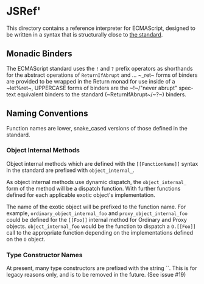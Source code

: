 # JSRef'
  This directory contains a reference interpreter for ECMAScript, designed to be
  written in a syntax that is structurally close to [the
  standard](https://tc39.github.io/ecma262/).

## Monadic Binders
  The ECMAScript standard uses the `!` and `?` prefix operators as shorthands
for the abstract operations of `ReturnIfAbrupt` and ...
  ~_ret~ forms of binders are provided to be wrapped in the Return monad for
  use inside of a ~let%ret~,
  UPPERCASE forms of binders are the ~!~/"never abrupt" spec-text equivalent
  binders to the standard (~ReturnIfAbrupt~/~?~) binders.

## Naming Conventions
  Function names are lower, snake\_cased versions of those defined in the
  standard.

### Object Internal Methods
  Object internal methods which are defined with the `[[FunctionName]]` syntax
  in the standard are prefixed with `object_internal_`.

  As object internal methods use dynamic dispatch, the `object_internal_` form
  of the method will be a dispatch function. With further functions defined for
  each applicable exotic object's implementation.

  The name of the exotic object will be prefixed to the function name. For
  example, `ordinary_object_internal_foo` and `proxy_object_internal_foo` could
  be defined for the `[[Foo]]` internal method for Ordinary and Proxy objects.
  `object_internal_foo` would be the function to dispatch a `O.[[Foo]]` call to
  the appropriate function depending on the implementations defined on the `O`
  object.

### Type Constructor Names
  At present, many type constructors are prefixed with the string ``. This
  is for legacy reasons only, and is to be removed in the future. (See issue
  #19)


